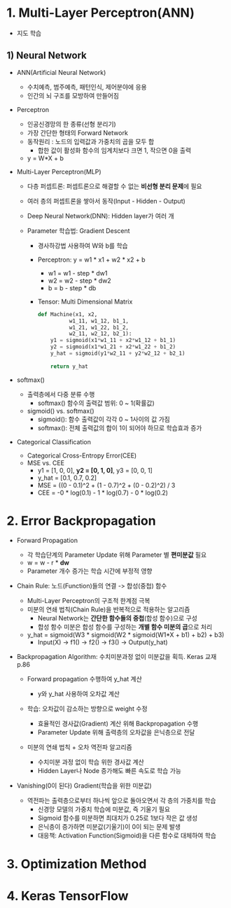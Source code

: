 # 1. Multi-Layer Perceptron(ANN)

- 지도 학습

## 1) Neural Network

- ANN(Artificial Neural Network)
  - 수치예측, 범주예측, 패턴인식, 제어분야에 응용
  - 인간의 뇌 구조를 모방하여 만들어짐
  
- Perceptron
  - 인공신경망의 한 종류(선형 분리기)
  - 가장 간단한 형태의 Forward Network
  - 동작원리 : 노드의 입력값과 가중치의 곱을 모두 합
    - 합한 값이 활성화 함수의 임계치보다 크면 1, 작으면 0을 출력
  - y = W*X + b
  
- Multi-Layer Perceptron(MLP)

  - 다층 퍼셉트론: 퍼셉트론으로 해결할 수 없는 **비선형 분리 문제**에 필요

  - 여러 층의 퍼셉트론을 쌓아서 동작(Input - Hidden - Output)

  - Deep Neural Network(DNN): Hidden layer가 여러 개

  - Parameter 학습법: Gradient Descent

    - 경사하강법 사용하여 W와 b를 학습

    - Perceptron: y = w1 * x1 + w2 * x2 + b

      - w1 = w1 - step * dw1
      - w2 = w2 - step * dw2
      - b = b - step * db

    - Tensor: Multi Dimensional Matrix

      ```python
      def Machine(x1, x2,
                w1_11, w1_12, b1_1,
                w1_21, w1_22, b1_2,
                w2_11, w2_12, b2_1):
          y1 = sigmoid(x1*w1_11 + x2*w1_12 + b1_1)
          y2 = sigmoid(x1*w1_21 + x2*w1_22 + b1_2)
          y_hat = sigmoid(y1*w2_11 + y2*w2_12 + b2_1)
      	
          return y_hat
      
      ```

- softmax()

  - 출력층에서 다중 분류 수행
    - softmax() 함수의 출력값 범위: 0 ~ 1(확률값)
  - sigmoid() vs. softmax()
    - sigmoid(): 함수 출력값이 각각 0 ~ 1사이의 값 가짐
    - softmax(): 전체 출력값의 합이 1이 되어야 하므로 학습효과 증가

- Categorical Classification

  - Categorical Cross-Entropy Error(CEE)
  - MSE vs. CEE
    - y1 = [1, 0, 0], **y2 = [0, 1, 0]**,  y3 = [0, 0, 1]
    - y_hat = [0.1, 0.7, 0.2]
    - MSE = ((0 - 0.1)^2 + (1 - 0.7)^2 + (0 - 0.2)^2) / 3
    - CEE = -0 * log(0.1) - 1 * log(0.7) - 0 * log(0.2)

# 2. Error Backpropagation

- Forward Propagation

  - 각 학습단계의 Parameter Update 위해 Parameter 별 **편미분값** 필요
  - w = w - r * **dw**
  - Parameter 개수 증가는 학습 시간에 부정적 영향

- Chain Rule: 노드(Function)들의 연결 -> 합성(중첩) 함수

  - Multi-Layer Perceptron의 구조적 한계점 극복
  - 미분의 연쇄 법칙(Chain Rule)을 반복적으로 적용하는 알고리즘
    - Neural Network는 **간단한 함수들의 중첩**(합성 함수)으로 구성
    - 합성 함수 미분은 합성 함수를 구성하는 **개별 함수 미분의 곱**으로 처리
  - y_hat = sigmoid(W3 * sigmoid(W2 * sigmoid(W1*X + b1) + b2) + b3)
    - Input(X) -> f1() -> f2() -> f3() -> Output(y_hat)

- Backpropagation Algorithm: 수치미분과정 없이 미분값을 획득. Keras 교재 p.86

  - Forward propagation 수행하여 y_hat 계산
    - y와 y_hat 사용하여 오차값 계산

  - 학습: 오차값이 감소하는 방향으로 weight 수정
    - 효율적인 경사값(Gradient) 계산 위해 Backpropagation 수행
    - Parameter Update 위해 출력층의 오차값을 은닉층으로 전달
  - 미분의 연쇄 법칙 + 오차 역전파 알고리즘
    - 수치미분 과정 없이 학습 위한 경사값 계산
    - Hidden Layer나 Node 증가해도 빠른 속도로 학습 가능

- Vanishing(0이 된다) Gradient(학습을 위한 미분값)

  - 역전파는 출력층으로부터 하나씩 앞으로 돌아오면서 각 층의 가중치를 학습
    - 신경망 모델의 가중치 학습에 미분값, 즉 기울기 필요
    - Sigmoid 함수를 미분하면 최대치가 0.25로 1보다 작은 값 생성
    - 은닉층이 증가하면 미분값(기울기)이 0이 되는 문제 발생
    - 대응책: Activation Function(Sigmoid)을 다른 함수로 대체하여 학습

# 3. Optimization Method



# 4. Keras TensorFlow